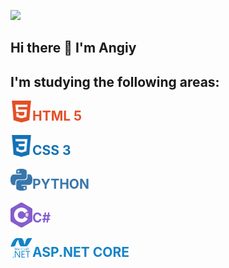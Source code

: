 ![](https://komarev.com/ghpvc/?username=your-github-Angiy555&color=green)
## Hi there 👋 I'm Angiy

## I'm studying the following areas:
<img align="left" width="35px" src="./img/html5.svg">  <h2 style="color:#E34F26">HTML 5</h2>
<img align="left" width="35px" src="./img/css3.svg">  <h2 style="color:#1572B6">CSS 3</h2>
<img align="left" width="35px" src="./img/python.svg">  <h2 style="color:#3776AB">PYTHON</h2>
<img align="left" width="35px" src="./img/c.svg">  <h2 style="color:#855DCD">C#</h2>
<img align="left" width="35px" src="./img/dot_net.svg">  <h2 style="color:#1384C8">ASP.NET CORE</h2>